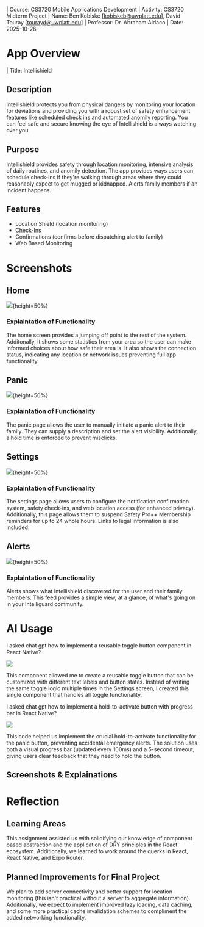 | Course: CS3720 Mobile Applications Development
| Activity: CS3720 Midterm Project
| Name: Ben Kobiske [kobiskeb@uwplatt.edu], David Touray [tourayd@uwplatt.edu]
| Professor: Dr. Abraham Aldaco
| Date: 2025-10-26

# App Overview

| Title: Intellishield

## Description

Intellishield protects you from physical dangers by monitoring your location for deviations and providing you with a robust set of safety enhancement features like scheduled check ins and automated anomily reporting. You can feel safe and secure knowing the eye of Intellishield is always watching over you.

## Purpose

Intellishield provides safety through location monitoring, intensive analysis of daily routines, and anomily detection. The app provides ways users can schedule check-ins if they're walking through areas where they could reasonably expect to get mugged or kidnapped. Alerts family members if an incident happens.

## Features

- Location Shield (location monitoring)
- Check-Ins
- Confirmations (confirms before dispatching alert to family)
- Web Based Monitoring


# Screenshots

## Home

![](./home.png){height=50%}

### Explaintation of Functionality

The home screen provides a jumping off point to the rest of the system. Additonally, it shows some statistics from your area so the user can make informed choices about how safe their area is. It also shows the connection status, indicating any location or network issues preventing full app functionality.

## Panic

![](./panic.png){height=50%}

### Explaintation of Functionality

The panic page allows the user to manually initiate a panic alert to their family. They can supply a description and set the alert visibility. Additionally, a hold time is enforced to prevent misclicks.

## Settings

![](./settings.png){height=50%}

### Explaintation of Functionality

The settings page allows users to configure the notification confirmation system, safety check-ins, and web location access (for enhanced privacy). Additionally, this page allows them to suspend Safety Pro++ Membership reminders for up to 24 whole hours. Links to legal information is also included.

## Alerts

![](./alerts.png){height=50%}

### Explaintation of Functionality

Alerts shows what Intellishield discovered for the user and their family members. This feed provides a simple view, at a glance, of what's going on in your Intelliguard community.

# AI Usage

I asked chat gpt how to implement a reusable toggle button component in React Native?

![](./button.png)



This component allowed me  to create a reusable toggle button that can be customized with different text labels and button states. Instead of writing the same toggle logic multiple times in the Settings screen, I created this single component that handles all toggle functionality.


I asked chat gpt how to implement a hold-to-activate button with progress bar in React Native?

![](./start.png)



This code helped us implement the crucial hold-to-activate functionality for the panic button, preventing accidental emergency alerts. The solution uses both a visual progress bar (updated every 100ms) and a 5-second timeout, giving users clear feedback that they need to hold the button.

## Screenshots & Explainations


# Reflection

## Learning Areas

This assignment assisted us with solidifying our knowledge of component based abstraction and the application of DRY principles in the React ecosystem. Additionally, we learned to work around the querks in React, React Native, and Expo Router. 

## Planned Improvements for Final Project

We plan to add server connectivity and better support for location monitoring (this isn't practical without a server to aggregate information). Additionally, we expect to implement improved lazy loading, data caching, and some more practical cache invalidation schemes to compliment the added networking functionality. 
